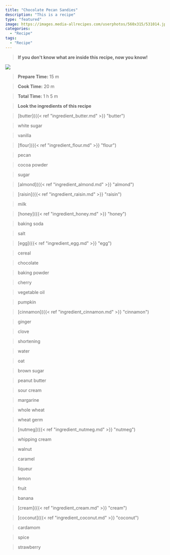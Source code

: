 ```yaml
---
title: "Chocolate Pecan Sandies"
description: "This is a recipe"
type: "featured"
image: https://images.media-allrecipes.com/userphotos/560x315/531014.jpg
categories: 
  - "Recipe"
tags: 
  - "Recipe"
---
```



>**If you don't know what are inside this recipe, now you know!**

![](../images/Recipes-Banner.jpg)
> **Prepare Time:** 15 m


> **Cook Time:** 20 m


> **Total Time:** 1 h 5 m

> **Look the ingredients of this recipe**

> [butter]({{< ref "ingredient_butter.md" >}} "butter")

> white sugar

> vanilla

> [flour]({{< ref "ingredient_flour.md" >}} "flour")

> pecan

> cocoa powder

> sugar

> [almond]({{< ref "ingredient_almond.md" >}} "almond")

> [raisin]({{< ref "ingredient_raisin.md" >}} "raisin")

> milk

> [honey]({{< ref "ingredient_honey.md" >}} "honey")

> baking soda

> salt

> [egg]({{< ref "ingredient_egg.md" >}} "egg")

> cereal

> chocolate

> baking powder

> cherry

> vegetable oil

> pumpkin

> [cinnamon]({{< ref "ingredient_cinnamon.md" >}} "cinnamon")

> ginger

> clove

> shortening

> water

> oat

> brown sugar

> peanut butter

> sour cream

> margarine

> whole wheat

> wheat germ

> [nutmeg]({{< ref "ingredient_nutmeg.md" >}} "nutmeg")

> whipping cream

> walnut

> caramel

> liqueur

> lemon

> fruit

> banana

> [cream]({{< ref "ingredient_cream.md" >}} "cream")

> [coconut]({{< ref "ingredient_coconut.md" >}} "coconut")

> cardamom

> spice

> strawberry

